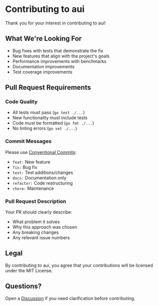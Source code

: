 # Contributing to aui

Thank you for your interest in contributing to aui!

## What We're Looking For

- Bug fixes with tests that demonstrate the fix
- New features that align with the project's goals
- Performance improvements with benchmarks
- Documentation improvements
- Test coverage improvements

## Pull Request Requirements

### Code Quality
- All tests must pass (`go test ./...`)
- New functionality must include tests
- Code must be formatted (`go fmt ./...`)
- No linting errors (`go vet ./...`)

### Commit Messages
Please use [Conventional Commits](https://www.conventionalcommits.org/):
- `feat:` New feature
- `fix:` Bug fix
- `test:` Test additions/changes
- `docs:` Documentation only
- `refactor:` Code restructuring
- `chore:` Maintenance

### Pull Request Description
Your PR should clearly describe:
- What problem it solves
- Why this approach was chosen
- Any breaking changes
- Any relevant issue numbers

## Legal

By contributing to aui, you agree that your contributions will be licensed under the MIT License.

## Questions?

Open a [Discussion](https://github.com/yourusername/aui/discussions) if you need clarification before contributing.